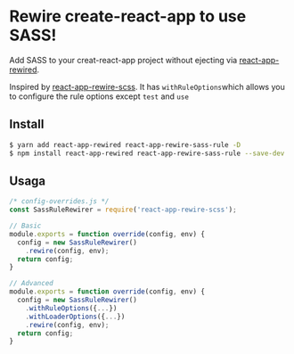 # Rewire create-react-app to use SASS!

Add SASS to your creat-react-app project without ejecting via [react-app-rewired](https://github.com/timarney/react-app-rewired).

Inspired by [react-app-rewire-scss](https://github.com/aze3ma/react-app-rewire-scss). It has `withRuleOptions`which allows you to configure the rule options except `test` and `use`

## Install

```bash
$ yarn add react-app-rewired react-app-rewire-sass-rule -D
$ npm install react-app-rewired react-app-rewire-sass-rule --save-dev
```

## Usaga
```javascript
/* config-overrides.js */
const SassRuleRewirer = require('react-app-rewire-scss');

// Basic
module.exports = function override(config, env) {
  config = new SassRuleRewirer()
    .rewire(config, env);
  return config;
}

// Advanced
module.exports = function override(config, env) {
  config = new SassRuleRewirer()
    .withRuleOptions({...})
    .withLoaderOptions({...})
    .rewire(config, env);
  return config;
}
```
